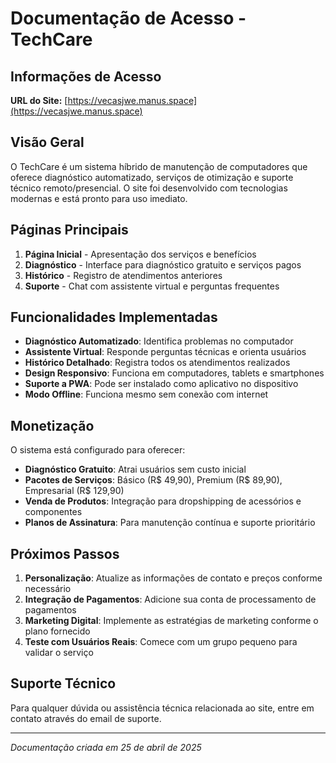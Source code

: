 # Documentação de Acesso - TechCare

## Informações de Acesso

**URL do Site:** [https://vecasjwe.manus.space](https://vecasjwe.manus.space)

## Visão Geral

O TechCare é um sistema híbrido de manutenção de computadores que oferece diagnóstico automatizado, serviços de otimização e suporte técnico remoto/presencial. O site foi desenvolvido com tecnologias modernas e está pronto para uso imediato.

## Páginas Principais

1. **Página Inicial** - Apresentação dos serviços e benefícios
2. **Diagnóstico** - Interface para diagnóstico gratuito e serviços pagos
3. **Histórico** - Registro de atendimentos anteriores
4. **Suporte** - Chat com assistente virtual e perguntas frequentes

## Funcionalidades Implementadas

- **Diagnóstico Automatizado**: Identifica problemas no computador
- **Assistente Virtual**: Responde perguntas técnicas e orienta usuários
- **Histórico Detalhado**: Registra todos os atendimentos realizados
- **Design Responsivo**: Funciona em computadores, tablets e smartphones
- **Suporte a PWA**: Pode ser instalado como aplicativo no dispositivo
- **Modo Offline**: Funciona mesmo sem conexão com internet

## Monetização

O sistema está configurado para oferecer:

- **Diagnóstico Gratuito**: Atrai usuários sem custo inicial
- **Pacotes de Serviços**: Básico (R$ 49,90), Premium (R$ 89,90), Empresarial (R$ 129,90)
- **Venda de Produtos**: Integração para dropshipping de acessórios e componentes
- **Planos de Assinatura**: Para manutenção contínua e suporte prioritário

## Próximos Passos

1. **Personalização**: Atualize as informações de contato e preços conforme necessário
2. **Integração de Pagamentos**: Adicione sua conta de processamento de pagamentos
3. **Marketing Digital**: Implemente as estratégias de marketing conforme o plano fornecido
4. **Teste com Usuários Reais**: Comece com um grupo pequeno para validar o serviço

## Suporte Técnico

Para qualquer dúvida ou assistência técnica relacionada ao site, entre em contato através do email de suporte.

---

*Documentação criada em 25 de abril de 2025*
